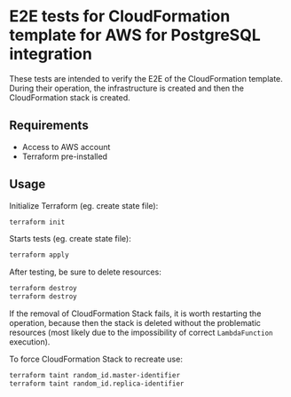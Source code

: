 # E2E tests for CloudFormation template for AWS for PostgreSQL integration

These tests are intended to verify the E2E of the CloudFormation template. During their operation, the infrastructure is created and then the CloudFormation stack is created.

## Requirements

* Access to AWS account
* Terraform pre-installed

## Usage

Initialize Terraform (eg. create state file):

```bash
terraform init
```

Starts tests (eg. create state file):

```bash
terraform apply
```

After testing, be sure to delete resources:

```bash
terraform destroy
terraform destroy
```

If the removal of CloudFormation Stack fails, it is worth restarting the operation, because then the stack is deleted without the problematic resources (most likely due to the impossibility of correct `LambdaFunction` execution).

To force CloudFormation Stack to recreate use:

```bash
terraform taint random_id.master-identifier
terraform taint random_id.replica-identifier
```
